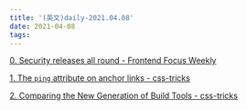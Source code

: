 ```yaml
---
title: '(英文)daily-2021.04.08'
date: 2021-04-08
tags:
---
```


[0. Security releases all round - Frontend Focus Weekly](https://nodeweekly.com/issues/383)

[1. The `ping` attribute on anchor links - css-tricks](https://www.stefanjudis.com/today-i-learned/html-defines-a-ping-attribute-on-anchor-elements-links/)

[2. Comparing the New Generation of Build Tools - css-tricks](https://css-tricks.com/comparing-the-new-generation-of-build-tools/)